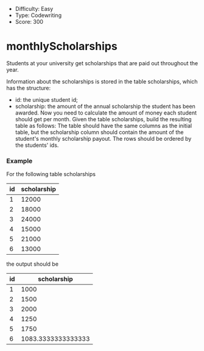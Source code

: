 - Difficulty: Easy
- Type: Codewriting
- Score: 300

# monthlyScholarships
Students at your university get scholarships that are paid out throughout the year.

Information about the scholarships is stored in the table scholarships, which has the structure:

- id: the unique student id;
- scholarship: the amount of the annual scholarship the student has been awarded.
Now you need to calculate the amount of money each student should get per month. Given the table scholarships, build the resulting table as follows: The table should have the same columns as the initial table, but the scholarship column should contain the amount of the student's monthly scholarship payout. The rows should be ordered by the students' ids.

### Example

For the following table scholarships

|id | scholarship|
|---|---|
|1 | 12000|
|2 | 18000|
|3 | 24000|
|4 | 15000|
|5 | 21000|
|6 | 13000|

the output should be

|id | scholarship|
|---|---|
|1 | 1000|
|2 | 1500|
|3 | 2000|
|4 | 1250|
|5 | 1750|
|6 | 1083.3333333333333|
